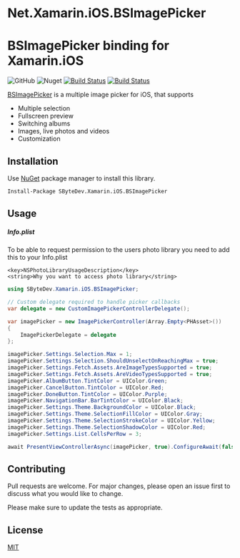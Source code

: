 # Net.Xamarin.iOS.BSImagePicker

# BSImagePicker binding for Xamarin.iOS
![GitHub](https://img.shields.io/github/license/SByteDev/Net.Xamarin.iOS.BSImagePicker.svg)
![Nuget](https://img.shields.io/nuget/v/SByteDev.Xamarin.iOS.BSImagePicker.svg)
[![Build Status](https://img.shields.io/bitrise/d1fd3128deec4532/develop?label=development&token=G80DodOLbipps0ZiWU4r7Q)](https://app.bitrise.io/app/d1fd3128deec4532)
[![Build Status](https://img.shields.io/bitrise/d1fd3128deec4532/master?label=production&token=G80DodOLbipps0ZiWU4r7Q)](https://app.bitrise.io/app/d1fd3128deec4532)

[BSImagePicker](https://github.com/mikaoj/BSImagePicker) is a multiple image picker for iOS, that supports

- Multiple selection
- Fullscreen preview
- Switching albums
- Images, live photos and videos
- Customization

## Installation

Use [NuGet](https://www.nuget.org) package manager to install this library.

```bash
Install-Package SByteDev.Xamarin.iOS.BSImagePicker
```

## Usage

##### Info.plist
To be able to request permission to the users photo library you need to add this to your Info.plist
```
<key>NSPhotoLibraryUsageDescription</key>
<string>Why you want to access photo library</string>
```

```cs
using SByteDev.Xamarin.iOS.BSImagePicker;

// Custom delegate required to handle picker callbacks
var delegate = new CustomImagePickerControllerDelegate();

var imagePicker = new ImagePickerController(Array.Empty<PHAsset>())
{
    ImagePickerDelegate = delegate
};

imagePicker.Settings.Selection.Max = 1;
imagePicker.Settings.Selection.ShouldUnselectOnReachingMax = true;
imagePicker.Settings.Fetch.Assets.AreImageTypesSupported = true;
imagePicker.Settings.Fetch.Assets.AreVideoTypesSupported = true;
imagePicker.AlbumButton.TintColor = UIColor.Green;
imagePicker.CancelButton.TintColor = UIColor.Red;
imagePicker.DoneButton.TintColor = UIColor.Purple;
imagePicker.NavigationBar.BarTintColor = UIColor.Black;
imagePicker.Settings.Theme.BackgroundColor = UIColor.Black;
imagePicker.Settings.Theme.SelectionFillColor = UIColor.Gray;
imagePicker.Settings.Theme.SelectionStrokeColor = UIColor.Yellow;
imagePicker.Settings.Theme.SelectionShadowColor = UIColor.Red;
imagePicker.Settings.List.CellsPerRow = 3;

await PresentViewControllerAsync(imagePicker, true).ConfigureAwait(false);
```

## Contributing
Pull requests are welcome. For major changes, please open an issue first to discuss what you would like to change.

Please make sure to update the tests as appropriate.

## License
[MIT](https://choosealicense.com/licenses/mit/)
